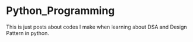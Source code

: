 # Python_Programming

This is just posts about codes I make when learning about DSA and Design Pattern in python.
